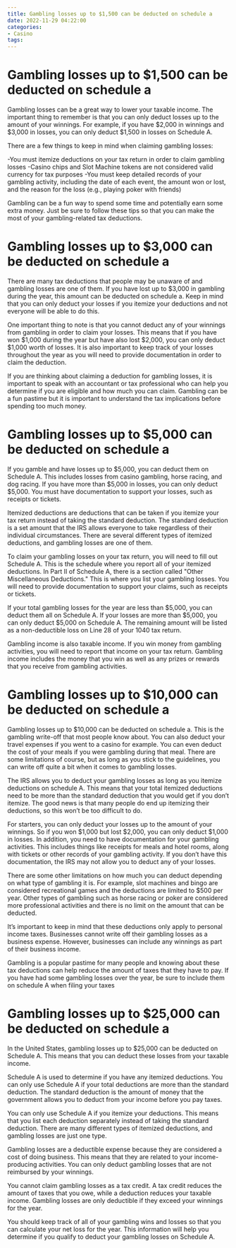 ```yaml
---
title: Gambling losses up to $1,500 can be deducted on schedule a
date: 2022-11-29 04:22:00
categories:
- Casino
tags:
---
```



#  Gambling losses up to $1,500 can be deducted on schedule a

Gambling losses can be a great way to lower your taxable income. The important thing to remember is that you can only deduct losses up to the amount of your winnings. For example, if you have $2,000 in winnings and $3,000 in losses, you can only deduct $1,500 in losses on Schedule A.

There are a few things to keep in mind when claiming gambling losses:

-You must itemize deductions on your tax return in order to claim gambling losses
-Casino chips and Slot Machine tokens are not considered valid currency for tax purposes
-You must keep detailed records of your gambling activity, including the date of each event, the amount won or lost, and the reason for the loss (e.g., playing poker with friends)

Gambling can be a fun way to spend some time and potentially earn some extra money. Just be sure to follow these tips so that you can make the most of your gambling-related tax deductions.

#  Gambling losses up to $3,000 can be deducted on schedule a

There are many tax deductions that people may be unaware of and gambling losses are one of them. If you have lost up to $3,000 in gambling during the year, this amount can be deducted on schedule a. Keep in mind that you can only deduct your losses if you itemize your deductions and not everyone will be able to do this.

One important thing to note is that you cannot deduct any of your winnings from gambling in order to claim your losses. This means that if you have won $1,000 during the year but have also lost $2,000, you can only deduct $1,000 worth of losses. It is also important to keep track of your losses throughout the year as you will need to provide documentation in order to claim the deduction.

If you are thinking about claiming a deduction for gambling losses, it is important to speak with an accountant or tax professional who can help you determine if you are eligible and how much you can claim. Gambling can be a fun pastime but it is important to understand the tax implications before spending too much money.

#  Gambling losses up to $5,000 can be deducted on schedule a

If you gamble and have losses up to $5,000, you can deduct them on Schedule A. This includes losses from casino gambling, horse racing, and dog racing. If you have more than $5,000 in losses, you can only deduct $5,000. You must have documentation to support your losses, such as receipts or tickets.

Itemized deductions are deductions that can be taken if you itemize your tax return instead of taking the standard deduction. The standard deduction is a set amount that the IRS allows everyone to take regardless of their individual circumstances. There are several different types of itemized deductions, and gambling losses are one of them.

To claim your gambling losses on your tax return, you will need to fill out Schedule A. This is the schedule where you report all of your itemized deductions. In Part II of Schedule A, there is a section called "Other Miscellaneous Deductions." This is where you list your gambling losses. You will need to provide documentation to support your claims, such as receipts or tickets.

If your total gambling losses for the year are less than $5,000, you can deduct them all on Schedule A. If your losses are more than $5,000, you can only deduct $5,000 on Schedule A. The remaining amount will be listed as a non-deductible loss on Line 28 of your 1040 tax return.

Gambling income is also taxable income. If you win money from gambling activities, you will need to report that income on your tax return. Gambling income includes the money that you win as well as any prizes or rewards that you receive from gambling activities.

#  Gambling losses up to $10,000 can be deducted on schedule a

Gambling losses up to $10,000 can be deducted on schedule a. This is the gambling write-off that most people know about. You can also deduct your travel expenses if you went to a casino for example. You can even deduct the cost of your meals if you were gambling during that meal. There are some limitations of course, but as long as you stick to the guidelines, you can write off quite a bit when it comes to gambling losses.

The IRS allows you to deduct your gambling losses as long as you itemize deductions on schedule A. This means that your total itemized deductions need to be more than the standard deduction that you would get if you don’t itemize. The good news is that many people do end up itemizing their deductions, so this won’t be too difficult to do.

For starters, you can only deduct your losses up to the amount of your winnings. So if you won $1,000 but lost $2,000, you can only deduct $1,000 in losses. In addition, you need to have documentation for your gambling activities. This includes things like receipts for meals and hotel rooms, along with tickets or other records of your gambling activity. If you don’t have this documentation, the IRS may not allow you to deduct any of your losses.

There are some other limitations on how much you can deduct depending on what type of gambling it is. For example, slot machines and bingo are considered recreational games and the deductions are limited to $500 per year. Other types of gambling such as horse racing or poker are considered more professional activities and there is no limit on the amount that can be deducted.

It’s important to keep in mind that these deductions only apply to personal income taxes. Businesses cannot write off their gambling losses as a business expense. However, businesses can include any winnings as part of their business income.

Gambling is a popular pastime for many people and knowing about these tax deductions can help reduce the amount of taxes that they have to pay. If you have had some gambling losses over the year, be sure to include them on schedule A when filing your taxes

#  Gambling losses up to $25,000 can be deducted on schedule a

In the United States, gambling losses up to $25,000 can be deducted on Schedule A. This means that you can deduct these losses from your taxable income.

Schedule A is used to determine if you have any itemized deductions. You can only use Schedule A if your total deductions are more than the standard deduction. The standard deduction is the amount of money that the government allows you to deduct from your income before you pay taxes.

You can only use Schedule A if you itemize your deductions. This means that you list each deduction separately instead of taking the standard deduction. There are many different types of itemized deductions, and gambling losses are just one type.

Gambling losses are a deductible expense because they are considered a cost of doing business. This means that they are related to your income-producing activities. You can only deduct gambling losses that are not reimbursed by your winnings.

You cannot claim gambling losses as a tax credit. A tax credit reduces the amount of taxes that you owe, while a deduction reduces your taxable income. Gambling losses are only deductible if they exceed your winnings for the year.

You should keep track of all of your gambling wins and losses so that you can calculate your net loss for the year. This information will help you determine if you qualify to deduct your gambling losses on Schedule A.